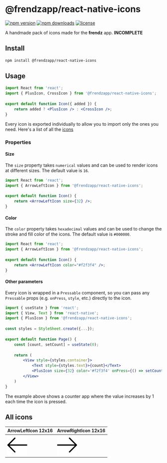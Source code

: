 # @frendzapp/react-native-icons

[![npm version](https://img.shields.io/npm/v/@frendzapp/react-native-icons?style=flat)](https://www.npmjs.com/package/@frendzapp/react-native-icons)
[![npm downloads](https://img.shields.io/npm/dm/@frendzapp/react-native-icons?style=flat)](https://www.npmjs.com/package/@frendzapp/react-native-icons)
[![license](https://img.shields.io/npm/l/@frendzapp/react-native-icons?style=flat)](https://opensource.org/licenses/MIT)

A handmade pack of icons made for the **frendz** app. **INCOMPLETE**

## Install

```sh
npm install @frendzapp/react-native-icons
```

## Usage

```jsx
import React from 'react';
import { PlusIcon, CrossIcon } from '@frendzapp/react-native-icons';

export default function Icon({ added }) {
	return added ? <PlusIcon /> : <CrossIcon />;
}
```

Every icon is exported individually to allow you to import only the ones you need. Here's a list of all the [icons](#all-icons)

### Properties

#### Size

The `size` property takes `numerical` values and can be used to render icons at different sizes. The default value is `16`.

```jsx
import React from 'react';
import { ArrowLeftIcon } from '@frendzapp/react-native-icons';

export default function Icon() {
	return <ArrowLeftIcon size={32} />;
}
```

#### Color

The `color` property takes `hexadecimal` values and can be used to change the stroke and fill color of the icons. The default value is `#000000`.

```jsx
import React from 'react';
import { ArrowLeftIcon } from '@frendzapp/react-native-icons';

export default function Icon() {
	return <ArrowLeftIcon color="#f2f3f4" />;
}
```

#### Other parameters

Every icon is wrapped in a `Pressable` component, so you can pass any `Pressable` props (e.g. `onPress`, `style`, etc.) directly to the icon.

```jsx
import { useState } from 'react';
import { View, Text } from 'react-native';
import { PlusIcon } from '@frendzapp/react-native-icons';

const styles = StyleSheet.create({...});

export default function Page() {
	const [count, setCount] = useState(0);

	return (
		<View style={styles.container}>
			<Text style={styles.text}>{count}</Text>
			<PlusIcon size={32} color='#f2f3f4' onPress={() => setCount(count + 1)} />
		</View>
	)
}
```

The example above shows a counter app where the value increases by 1 each time the icon is pressed.

## All icons

| ArrowLeftIcon 12x16                   | ArrowRightIcon 12x16                    |
| ------------------------------------- | --------------------------------------- |
| ![ArrowLeft](./assets/arrow-left.svg) | ![ArrowRight](./assets/arrow-right.svg) |

